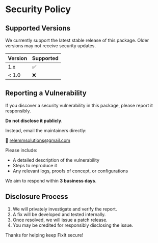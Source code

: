 # Security Policy

## Supported Versions

We currently support the latest stable release of this package. Older versions may not receive security updates.

| Version | Supported |
|---------|-----------|
| 1.x     | ✅         |
| < 1.0   | ❌         |

## Reporting a Vulnerability

If you discover a security vulnerability in this package, please report it responsibly.

**Do not disclose it publicly**.

Instead, email the maintainers directly:

📧 [relemmsolutions@gmail.com](mailto:relemmsolutions@gmail.com)

Please include:
- A detailed description of the vulnerability
- Steps to reproduce it
- Any relevant logs, proofs of concept, or configurations

We aim to respond within **3 business days**.

## Disclosure Process

1. We will privately investigate and verify the report.
2. A fix will be developed and tested internally.
3. Once resolved, we will issue a patch release.
4. You may be credited for responsibly disclosing the issue.

Thanks for helping keep FixIt secure!

